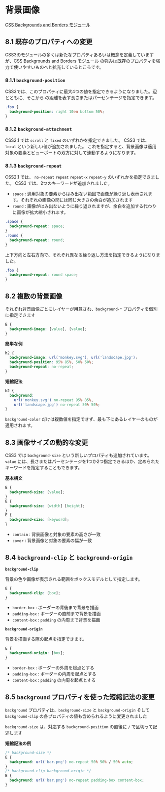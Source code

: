 # 背景画像

[CSS Backgrounds and Borders モジュール](http://www.w3.org/TR/css3-background/)


## 8.1 既存のプロパティへの変更

CSS3のモジュールの多くは新たなプロパティあるいは概念を定義していますが、CSS Backgrounds and Borders モジュール
の強みは既存のプロパティを強力で使いやすいものへと拡充しているところです。


### 8.1.1 `background-position`

CSS3では、このプロパティに最大4つの値を指定できるようになりました。辺とともに、そこから
の距離を表す長さまたはパーセンテージを指定できます。

```css
.foo {
  background-position: right 10em bottom 50%;
}
```

### 8.1.2 `background-attachment`

CSS2.1 では `scroll` と `fixed` のいずれかを指定できました。
CSS3 では、`local` という新しい値が追加されました。
これを指定すると、背景画像は適用対象の要素とビューポートの双方に対して連動するようになります。


### 8.1.3 `background-repeat`

CSS2.1 では、 `no-repeat` `repeat` `repeat-x` `repeat-y` のいずれかを指定できました。
CSS3 では、2つのキーワードが追加されました。

- `space` : 適用対象の要素からはみ出ない範囲で画像が繰り返し表示されます。それぞれの画像の間には同じ大きさの余白が追加されます
- `round` : 画像がはみ出ないように繰り返されますが、余白を追加する代わりに画像が拡大縮小されます。

```css
.space {
  background-repeat: space;
}
.round {
  background-repeat: round;
}
```

上下方向と左右方向で、それぞれ異なる繰り返し方法を指定できるようになりました。

```css
.foo {
  background-repeat: round space;
}
```


## 8.2 複数の背景画像

それぞれ背景画像ごとにレイヤーが用意され、`background-*` プロパティを個別に指定できます

```css
E {
  background-image: [value], [value];
}
```

__簡単な例__

```css
h2 {
  background-image: url('monkey.svg'), url('landscape.jpg');
  background-position: 95% 85%, 50% 50%;
  background-repeat: no-repeat;
}
```

__短縮記法__

```css
h2 {
  background:
    url('monkey.svg') no-repeat 95% 85%,
    url('landscape.jpg') no-repeat 50% 50%;
}
```

`background-color` だけは複数値を指定できず、最も下にあるレイヤーのものが適用されます。


## 8.3 画像サイズの動的な変更

CSS3 では `background-size` という新しいプロパティも追加されています。
`value` には、長さまたはパーセンテージを1つか2つ指定できるほか、定められたキーワードを指定することもできます。

__基本構文__

```css
E {
  background-size: [value];
}
E {
  background-size: [width] [height];
}
E {
  background-size: [keyword];
}
```

- `contain` : 背景画像と対象の要素の高さが一致
- `cover` : 背景画像と対象の要素の幅が一致


## 8.4 `background-clip` と `background-origin`

__`background-clip`__

背景の色や画像が表示される範囲をボックスモデルとして指定します。

```css
E {
  background-clip: [box];
}
```

- `border-box` : ボーダーの背後まで背景を描画
- `padding-box` : ボーダーの直前まで背景を描画
- `content-box` : `padding` の内周まで背景を描画


__`background-origin`__

背景を描画する際の起点を指定できます。

```css
E {
  background-origin: [box];
}
```

- `border-box` : ボーダーの外周を起点とする
- `padding-box` : ボーダーの内周を起点とする
- `content-box` : `padding` の内周を起点とする


## 8.5 `background` プロパティを使った短縮記法の変更

`background` プロパティは、`background-size` と `background-origin` そして `background-clip` の各プロパティの値も含められるように変更されました

`background-size` は、対応する `background-position` の直後に `/` で区切って記述します


__短縮記法の例__

```css
/* background-size */
E {
  background: url('bar.png') no-repeat 50% 50% / 50% auto;
}
/* background-clip background-origin */
E {
  background: url('bar.png') no-repeat padding-box content-box;
}
```
